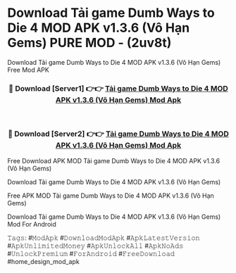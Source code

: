 # Download Tải game Dumb Ways to Die 4 MOD APK v1.3.6 (Vô Hạn Gems) PURE MOD - (2uv8t)
Download Tải game Dumb Ways to Die 4 MOD APK v1.3.6 (Vô Hạn Gems) Free Mod APK

<div align="center">
<h3>🔴 Download [Server1] 👉👉 <a href="https://apk-comot.site?title=Tải_game_Dumb_Ways_to_Die_4_MOD_APK_v1.3.6_(Vô_Hạn_Gems)">Tải game Dumb Ways to Die 4 MOD APK v1.3.6 (Vô Hạn Gems) Mod Apk</a></h3><br>

<h3>🔴 Download [Server2] 👉👉 <a href="https://apk-comot.site?title=Tải_game_Dumb_Ways_to_Die_4_MOD_APK_v1.3.6_(Vô_Hạn_Gems)">Tải game Dumb Ways to Die 4 MOD APK v1.3.6 (Vô Hạn Gems) Mod Apk</a></h3>
</div>


Free Download APK MOD Tải game Dumb Ways to Die 4 MOD APK v1.3.6 (Vô Hạn Gems)

Download Tải game Dumb Ways to Die 4 MOD APK v1.3.6 (Vô Hạn Gems) 

Free APK MOD Tải game Dumb Ways to Die 4 MOD APK v1.3.6 (Vô Hạn Gems) 

Download Tải game Dumb Ways to Die 4 MOD APK v1.3.6 (Vô Hạn Gems) Mod For Android

𝚃𝚊𝚐𝚜: #𝙼𝚘𝚍𝙰𝚙𝚔 #𝙳𝚘𝚠𝚗𝚕𝚘𝚊𝚍𝙼𝚘𝚍𝙰𝚙𝚔 #𝙰𝚙𝚔𝙻𝚊𝚝𝚎𝚜𝚝𝚅𝚎𝚛𝚜𝚒𝚘𝚗 #𝙰𝚙𝚔𝚄𝚗𝚕𝚒𝚖𝚒𝚝𝚎𝚍𝙼𝚘𝚗𝚎𝚢 #𝙰𝚙𝚔𝚄𝚗𝚕𝚘𝚌𝚔𝙰𝚕𝚕 #𝙰𝚙𝚔𝙽𝚘𝙰𝚍𝚜 #𝚄𝚗𝚕𝚘𝚌𝚔𝙿𝚛𝚎𝚖𝚒𝚞𝚖 #𝙵𝚘𝚛𝙰𝚗𝚍𝚛𝚘𝚒𝚍 #𝙵𝚛𝚎𝚎𝙳𝚘𝚠𝚗𝚕𝚘𝚊𝚍 #home_design_mod_apk